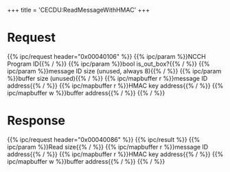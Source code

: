 +++
title = 'CECDU:ReadMessageWithHMAC'
+++

# Request

{{% ipc/request header="0x00040106" %}}
{{% ipc/param %}}NCCH Program ID{{% / %}}
{{% ipc/param %}}bool is_out_box?{{% / %}}
{{% ipc/param %}}message ID size (unused, always 8){{% / %}}
{{% ipc/param %}}buffer size (unused){{% / %}}
{{% ipc/mapbuffer r %}}message ID address{{% / %}}
{{% ipc/mapbuffer r %}}HMAC key address{{% / %}}
{{% ipc/mapbuffer w %}}buffer address{{% / %}}
{{% / %}}

# Response

{{% ipc/request header="0x00040086" %}}
{{% ipc/result %}}
{{% ipc/param %}}Read size{{% / %}}
{{% ipc/mapbuffer r %}}message ID address{{% / %}}
{{% ipc/mapbuffer r %}}HMAC key address{{% / %}}
{{% ipc/mapbuffer w %}}buffer address{{% / %}}
{{% / %}}
